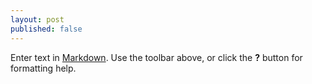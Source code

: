 ```yaml
---
layout: post
published: false
---
```



Enter text in [Markdown](http://daringfireball.net/projects/markdown/). Use the toolbar above, or click the **?** button for formatting help.
